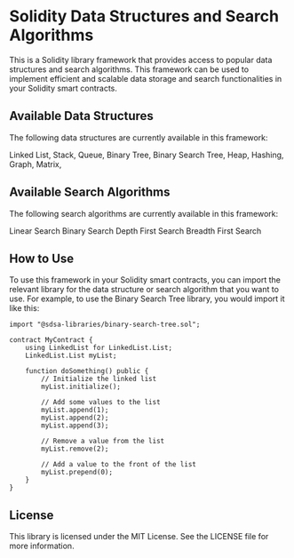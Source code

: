 # Solidity Data Structures and Search Algorithms
This is a Solidity library framework that provides access to popular data structures and search algorithms. This framework can be used to implement efficient and scalable data storage and search functionalities in your Solidity smart contracts.

## Available Data Structures
The following data structures are currently available in this framework:

Linked List, 
Stack, 
Queue, 
Binary Tree, 
Binary Search Tree, 
Heap, 
Hashing, 
Graph, 
Matrix, 
## Available Search Algorithms
The following search algorithms are currently available in this framework:

Linear Search
Binary Search
Depth First Search
Breadth First Search

## How to Use
To use this framework in your Solidity smart contracts, you can import the relevant library for the data structure or search algorithm that you want to use. For example, to use the Binary Search Tree library, you would import it like this:

```solidity
import "@sdsa-libraries/binary-search-tree.sol";

contract MyContract {
    using LinkedList for LinkedList.List;
    LinkedList.List myList;

    function doSomething() public {
        // Initialize the linked list
        myList.initialize();

        // Add some values to the list
        myList.append(1);
        myList.append(2);
        myList.append(3);

        // Remove a value from the list
        myList.remove(2);

        // Add a value to the front of the list
        myList.prepend(0);
    }
}
```

## License
This library is licensed under the MIT License. See the LICENSE file for more information.